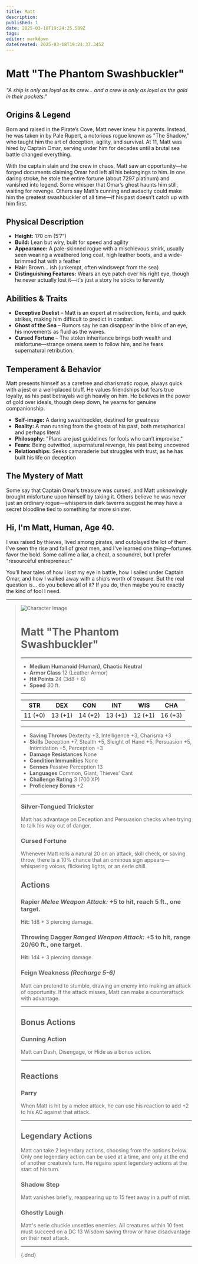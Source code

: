 ```yaml
---
title: Matt
description: 
published: 1
date: 2025-03-18T19:24:25.589Z
tags: 
editor: markdown
dateCreated: 2025-03-18T19:21:37.345Z
---
```


# Matt "The Phantom Swashbuckler"  
*"A ship is only as loyal as its crew… and a crew is only as loyal as the gold in their pockets."*  

## Origins & Legend  
Born and raised in the Pirate’s Cove, Matt never knew his parents. Instead, he was taken in by Pale Rupert, a notorious rogue known as "The Shadow," who taught him the art of deception, agility, and survival. At 11, Matt was hired by Captain Omar, serving under him for decades until a brutal sea battle changed everything.  

With the captain slain and the crew in chaos, Matt saw an opportunity—he forged documents claiming Omar had left all his belongings to him. In one daring stroke, he stole the entire fortune (about 7297 platinum) and vanished into legend. Some whisper that Omar’s ghost haunts him still, waiting for revenge. Others say Matt’s cunning and audacity could make him the greatest swashbuckler of all time—if his past doesn’t catch up with him first.  

## Physical Description  
- **Height:** 170 cm (5’7”)  
- **Build:** Lean but wiry, built for speed and agility  
- **Appearance:** A pale-skinned rogue with a mischievous smirk, usually seen wearing a weathered long coat, high leather boots, and a wide-brimmed hat with a feather  
- **Hair:** Brown… ish (unkempt, often windswept from the sea)  
- **Distinguishing Features:** Wears an eye patch over his right eye, though he never actually lost it—it's just a story he sticks to fervently  

## Abilities & Traits  
- **Deceptive Duelist** – Matt is an expert at misdirection, feints, and quick strikes, making him difficult to predict in combat.  
- **Ghost of the Sea** – Rumors say he can disappear in the blink of an eye, his movements as fluid as the waves.  
- **Cursed Fortune** – The stolen inheritance brings both wealth and misfortune—strange omens seem to follow him, and he fears supernatural retribution.  

## Temperament & Behavior  
Matt presents himself as a carefree and charismatic rogue, always quick with a jest or a well-placed bluff. He values friendships but fears true loyalty, as his past betrayals weigh heavily on him. He believes in the power of gold over ideals, though deep down, he yearns for genuine companionship.  

- **Self-image:** A daring swashbuckler, destined for greatness  
- **Reality:** A man running from the ghosts of his past, both metaphorical and perhaps literal  
- **Philosophy:** "Plans are just guidelines for fools who can’t improvise."  
- **Fears:** Being outwitted, supernatural revenge, his past being uncovered  
- **Relationships:** Seeks camaraderie but struggles with trust, as he has built his life on deception  

## The Mystery of Matt  
Some say that Captain Omar’s treasure was cursed, and Matt unknowingly brought misfortune upon himself by taking it. Others believe he was never just an ordinary rogue—whispers in dark taverns suggest he may have a secret bloodline tied to something far more sinister.  

## Hi, I'm Matt, Human, Age 40.  
I was raised by thieves, lived among pirates, and outplayed the lot of them. I've seen the rise and fall of great men, and I've learned one thing—fortunes favor the bold. Some call me a liar, a cheat, a scoundrel, but I prefer "resourceful entrepreneur."  

You’ll hear tales of how I lost my eye in battle, how I sailed under Captain Omar, and how I walked away with a ship’s worth of treasure. But the real question is… do you believe all of it? If you do, then maybe you’re exactly the kind of fool I need.  

---

> ![Character Image](/path/to/image.webp)  
># Matt "The Phantom Swashbuckler"  
>---  
>- **Medium Humanoid (Human), Chaotic Neutral**  
>- **Armor Class** 12 (Leather Armor)  
>- **Hit Points** 24 (3d8 + 6)  
>- **Speed** 30 ft.  
>---  
>|STR|DEX|CON|INT|WIS|CHA|  
>|---|---|---|---|---|---|  
>|11 (+0)|13 (+1)|14 (+2)|13 (+1)|12 (+1)|16 (+3)|  
>---  
>- **Saving Throws** Dexterity +3, Intelligence +3, Charisma +3  
>- **Skills** Deception +7, Stealth +5, Sleight of Hand +5, Persuasion +5, Intimidation +5, Perception +3  
>- **Damage Resistances** None  
>- **Condition Immunities** None  
>- **Senses** Passive Perception 13  
>- **Languages** Common, Giant, Thieves’ Cant  
>- **Challenge Rating** 3 (700 XP)  
>- **Proficiency Bonus** +2  
>---  
>
>### **Silver-Tongued Trickster**  
>Matt has advantage on Deception and Persuasion checks when trying to talk his way out of danger.  
>
>### **Cursed Fortune**  
>Whenever Matt rolls a natural 20 on an attack, skill check, or saving throw, there is a 10% chance that an ominous sign appears—whispering voices, flickering lights, or an eerie chill.  
>
>## **Actions**  
>### **Rapier** *Melee Weapon Attack:* +5 to hit, reach 5 ft., one target.  
>**Hit:** 1d8 + 3 piercing damage.  
>
>### **Throwing Dagger** *Ranged Weapon Attack:* +5 to hit, range 20/60 ft., one target.  
>**Hit:** 1d4 + 3 piercing damage.  
>
>### **Feign Weakness** *(Recharge 5-6)*  
>Matt can pretend to stumble, drawing an enemy into making an attack of opportunity. If the attack misses, Matt can make a counterattack with advantage.  
>
>---  
>
>## **Bonus Actions**  
>### **Cunning Action**  
>Matt can Dash, Disengage, or Hide as a bonus action.  
>
>---  
>
>## **Reactions**  
>### **Parry**  
>When Matt is hit by a melee attack, he can use his reaction to add +2 to his AC against that attack.  
>
>---  
>
>## **Legendary Actions**  
>Matt can take 2 legendary actions, choosing from the options below. Only one legendary action can be used at a time, and only at the end of another creature’s turn. He regains spent legendary actions at the start of his turn.  
>
>### **Shadow Step**  
>Matt vanishes briefly, reappearing up to 15 feet away in a puff of mist.  
>
>### **Ghostly Laugh**  
>Matt's eerie chuckle unsettles enemies. All creatures within 10 feet must succeed on a DC 13 Wisdom saving throw or have disadvantage on their next attack.  
>
>---
>
>{.dnd}
